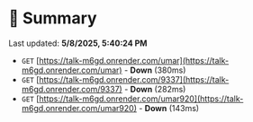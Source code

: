 # 📖 Summary
Last updated: **5/8/2025, 5:40:24 PM**

- `GET` [https://talk-m6gd.onrender.com/umar](https://talk-m6gd.onrender.com/umar) - **Down** (380ms)
- `GET` [https://talk-m6gd.onrender.com/9337](https://talk-m6gd.onrender.com/9337) - **Down** (282ms)
- `GET` [https://talk-m6gd.onrender.com/umar920](https://talk-m6gd.onrender.com/umar920) - **Down** (143ms)
